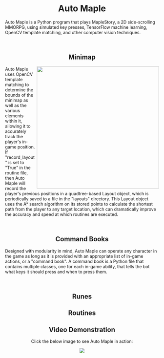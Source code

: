 <h1 align="center">
  Auto Maple
</h1>

Auto Maple is a Python program that plays MapleStory, a 2D side-scrolling MMORPG, using 
simulated key presses, TensorFlow machine learning, OpenCV template matching, and other computer 
vision techniques.

<br />



<h2 align="center">
  Minimap
</h2>
<img align="right" src="https://user-images.githubusercontent.com/69165598/123177212-b16f0700-d439-11eb-8a21-8b414273f1e1.gif" width="400"/>

Auto Maple uses OpenCV template matching to determine the bounds of the minimap as well as the various elements within it, allowing it to accurately track
the player's in-game position. If "record_layout" is set to "True" in the routine file, then Auto Maple will record the player's previous positions in a quadtree-based Layout object, which is periodically saved to a file in the "layouts" directory. This Layout object uses the A* search algorithm on its stored points to calculate the shortest path from the player to any target location, which can dramatically improve the accuracy and speed at which routines are executed.

<br clear="right"/>



<h2 align="center">
  Command Books
</h2>

Designed with modularity in mind, Auto Maple can operate any character
in the game as long as it is provided with an appropriate list of in-game actions, or a
"command book". A command book is a Python file that contains multiple classes, one for 
each in-game ability, that tells the bot what keys it should press and when to press them.

<br clear="right"/>



<h2 align="center">
  Runes
</h2>



<h2 align="center">
  Routines
</h2>



<h2 align="center">
  Video Demonstration
</h2>

<p align="center">
  Click the below image to see Auto Maple in action:
</p>

<p align="center">
  <a href="https://www.youtube.com/watch?v=qs8Nw55edhg" target="_blank" rel="noopener noreferrer">
    <img src="https://img.youtube.com/vi/qs8Nw55edhg/0.jpg"/>
  </a>
</p>
